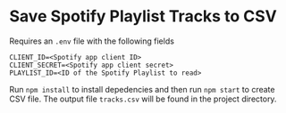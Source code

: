# Save Spotify Playlist Tracks to CSV

Requires an `.env` file with the following fields
```
CLIENT_ID=<Spotify app client ID>
CLIENT_SECRET=<Spotify app client secret>
PLAYLIST_ID=<ID of the Spotify Playlist to read>
```

Run `npm install` to install depedencies and then run `npm start` to create CSV file. The output file `tracks.csv` will be found in the project directory.
